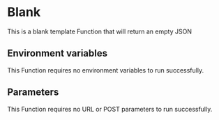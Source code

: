 # Blank

This is a blank template Function that will return an empty JSON

## Environment variables

This Function requires no environment variables to run successfully.

## Parameters

This Function requires no URL or POST parameters to run successfully.
